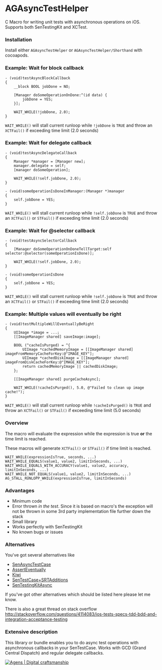 # AGAsyncTestHelper

C Macro for writing unit tests with asynchronous operations on iOS. Supports both SenTestingKit and XCTest.

### Installation
   
Install either `AGAsyncTestHelper` or `AGAsyncTestHelper/Shorthand` with cocoapods. 

### Example: Wait for block callback

    - (void)testAsyncBlockCallback
    {
        __block BOOL jobDone = NO;
    
        [Manager doSomeOperationOnDone:^(id data) {
            jobDone = YES; 
        }];
    
        WAIT_WHILE(!jobDone, 2.0);
    }

`WAIT_WHILE()` will stall current runloop while `!jobDone` is `TRUE` and throw an `XCTFail()` if exceeding time limit (2.0 seconds)


### Example: Wait for delegate callback

```
- (void)testAsyncDelegateCallback
{
    Manager *manager = [Manager new];
    manager.delegate = self;
    [manager doSomeOperation];

    WAIT_WHILE(!self.jobDone, 2.0);
}

- (void)someOperationIsDoneInManager:(Manager *)manager
{
    self.jobDone = YES;
}
```
`WAIT_WHILE()` will stall current runloop while `!self.jobDone` is `TRUE` and throw an `XCTFail()` or `STFail()` if exceeding time limit (2.0 seconds)

### Example: Wait for @selector callback

    - (void)testAsyncSelectorCallback
    {
        [Manager doSomeOperationOnDoneTellTarget:self selector:@selector(someOperationIsDone)];
    
        WAIT_WHILE(!self.jobDone, 2.0);
    }
    
    - (void)someOperationIsDone
    {
        self.jobDone = YES;
    }

`WAIT_WHILE()` will stall current runloop while `!self.jobDone` is `TRUE` and throw an `XCTFail()` or `STFail()` if exceeding time limit (2.0 seconds)

### Example: Multiple values will eventually be right

```
- (void)testMultipleWillEventuallyBeRight
{
    UIImage *image = ...;
    [[ImageManager shared] saveImage:image];

    BOOL (^cacheIsPurged) = ^{
        UIImage *cachedMemoryImage = [[ImageManager shared] imageFromMemoryCacheForKey:@"IMAGE_KEY"];
        UIImage *cachedDiskImage = [[ImageManager shared] imageFromDiskCacheForKey:@"IMAGE_KEY"];
        return cachedMemoryImage || cachedDiskImage;
    };

    [[ImageManager shared] purgeCacheAsync];

    WAIT_WHILE(!cacheIsPurged(), 5.0, @"Failed to clean up image cache!");
}
```
`WAIT_WHILE()` will stall current runloop while `!cacheIsPurged()` is `TRUE` and throw an `XCTFail()` or `STFail()` if exceeding time limit (5.0 seconds)


### Overview

The macro will evaluate the expression while the expression is true **or** the time limit is reached.

These macros will generate `XCTFail()` or `STFail()` if time limit is reached.
     
    WAIT_WHILE(expressionIsTrue, seconds, ...)
    WAIT_WHILE_EQUALS(value1, value2, limitInSeconds, ...)
    WAIT_WHILE_EQUALS_WITH_ACCURACY(value1, value2, accuracy, limitInSeconds, ...)
    WAIT_WHILE_NOT_EQUALS(value1, value2, limitInSeconds, ...)
    AG_STALL_RUNLOPP_WHILE(expressionIsTrue, limitInSeconds)

### Advantages

- Minimum code
- Error thrown *in the test*. Since it is based on macro's the exception will not be thrown in some 3rd party implementation file further down the stack
- Small library
- Works perfectly with SenTestingKit
- No known bugs or issues

### Alternatives

You've got several alternatives like

- [SenAsyncTestCase](https://github.com/akisute/SenAsyncTestCase)
- [AssertEventually](https://gist.github.com/lukeredpath/506353/)
- [Kiwi](https://github.com/allending/Kiwi/wiki/Asynchronous-Testing)
- [SenTestCase+SRTAdditions](https://github.com/square/SocketRocket/blob/master/SRWebSocketTests/SenTestCase+SRTAdditions.h)
- [SenTestingKitAsync](https://github.com/nxtbgthng/SenTestingKitAsync)

If you've got other alternatives which should be listed here please let me know.

There is also a great thread on stack overflow http://stackoverflow.com/questions/4114083/ios-tests-specs-tdd-bdd-and-integration-acceptance-testing

### Extensive description

This library or bundle enables you to do async test operations with asynchronous callbacks in your SenTestCase. Works with GCD (Grand Central Dispatch) and regular delegate callbacks. 

[![Agens | Digital craftsmanship](http://static.agens.no/images/agens_logo_w_slogan_avenir_small.png)](http://agens.no/)
